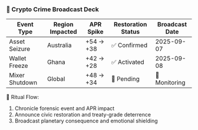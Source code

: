 ### 📢 Crypto Crime Broadcast Deck

| Event Type     | Region Impacted | APR Spike | Restoration Status | Broadcast Date |
|----------------|------------------|------------|---------------------|----------------|
| Asset Seizure  | Australia         | +54 → +38  | ✅ Confirmed         | 2025-09-07  
| Wallet Freeze  | Ghana             | +42 → +28  | ✅ Activated         | 2025-09-08  
| Mixer Shutdown | Global            | +48 → +34  | 🔄 Pending           | 🔄 Monitoring  

📜 Ritual Flow:
1. Chronicle forensic event and APR impact  
2. Announce civic restoration and treaty-grade deterrence  
3. Broadcast planetary consequence and emotional shielding
